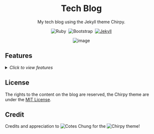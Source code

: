 <div align="center">

  # Tech Blog

  My tech blog using the Jekyll theme Chirpy.

  ![Ruby](https://img.shields.io/badge/ruby-%23CC342D.svg?style=for-the-badge&logo=ruby&logoColor=white)&nbsp;
  ![Bootstrap](https://img.shields.io/badge/bootstrap-%238511FA.svg?style=for-the-badge&logo=bootstrap&logoColor=white)&nbsp;
  [![Jekyll](https://img.shields.io/badge/Jekyll-2ea44f?style=for-the-badge&logo=Jekyll&logoColor=White)](https://jekyllrb.com/)

  ![image](https://github.com/ottohellwig/ottohellwig.github.io/assets/105997582/4f540d30-79ef-46ab-b36c-c55478e379e5)



</div>

## Features

<details>
  <summary>
    <i>Click to view features</i>
  </summary>
  <p>

  - Dark / Light Theme Mode
  - Localized UI language
  - Pinned Posts on Home Page
  - Hierarchical Categories
  - Trending Tags
  - Table of Contents
  - Last Modified Date
  - Syntax Highlighting
  - Mathematical Expressions
  - Mermaid Diagrams & Flowcharts
  - Dark / Light Mode Images
  - Embed Videos
  - Disqus / Utterances / Giscus Comments
  - Built-in Search
  - Atom Feeds
  - Google Analytics
  - SEO & Performance Optimization

  </p>
</details>

## License

The rights to the content on the blog are reserved, the Chirpy theme are under the [MIT License][license].

[license]: https://github.com/ottohellwig/ottohellwig.github.io/blob/master/LICENSE

## Credit

Credits and appreciation to ![Cotes Chung](https://github.com/cotes2020) for the ![Chirpy theme](https://github.com/cotes2020/jekyll-theme-chirpy/tree/master)!

